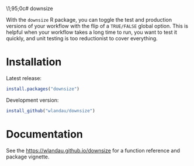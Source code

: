 \1;95;0c# downsize

With the `downsize` R package, you can toggle the test and production versions of your workflow with the flip of a `TRUE/FALSE` global option. This is helpful when your workflow takes a long time to run, you want to test it quickly, and unit testing is too reductionist to cover everything.

# Installation

Latest release:

```r
install.packages("downsize")
```

Development version:

```r
install_github("wlandau/downsize")
```

# Documentation

See the <https://wlandau.github.io/downsize> for a function reference and package vignette.
